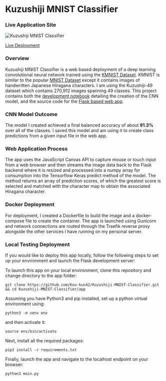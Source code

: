 # Kuzushiji MNIST Classifier

### Live Application Site

![Kuzushiji MNIST Classifier](https://github.com/Kou-kun42/Kuzushiji-MNIST-Classifier/blob/main/KuzushijiClassifier.png?raw=true)

[Live Deployment](https://kmnist.tuffy.dev/)

### Overview

Kuzushiji MNIST Classifier is a web based deployment of a deep learning convolutional neural network trained using the [KMNIST Dataset](https://github.com/rois-codh/kmnist).  KMNIST is similar to the popular [MNIST Dataset](http://yann.lecun.com/exdb/mnist/) except it contains images of handwritten Japanese Hiragana characters.  I am using the Kuzushiji-49 dataset which contains 270,912 images spanning 49 classes.  This project contains both the [development notebook](model/development.ipynb) detailing the creation of the CNN model, and the source code for the [Flask based web app](app/).

### CNN Model Outcome

The model I created achieved a final balanced accuracy of about **91.3%** over all of the classes.  I saved this model and am using it to create class predictions from a given input file in the web app.

### Web Application Process

The app uses the JavaScript Canvas API to capture mouse or touch input from a web browser and then streams the image data back to the Flask backend where it is resized and processed into a numpy array for consumption into the Tensorflow Keras predict method of the model.  The method returns an array of prediction scores, of which the greatest score is selected and matched with the character map to obtain the associated Hiragana character.

### Docker Deployment

For deployment, I created a Dockerfile to build the image and a docker-compose file to create the container.  The app is launched using Gunicorn and network connections are routed through the Traefik reverse proxy alongside the other services I have running on my personal server.

### Local Testing Deployment

If you would like to deploy this app locally, follow the following steps to set up your environment and launch the Flask development server:

To launch this app on your local environment, clone this repository and change directory to the app folder:

```
git clone https://github.com/Kou-kun42/Kuzushiji-MNIST-Classifier.git && cd Kuzushiji-MNIST-Classifier/app
```

Assuming you have Python3 and pip installed, set up a python virtual environment using:

```
python3 -m venv env
```

and then activate it:

```
source env/bin/activate
```

Next, install all the required packages:

```
pip3 install -r requirements.txt
```

Finally, launch the app and navigate to the localhost endpoint on your browser:

```
python3 main.py
```
